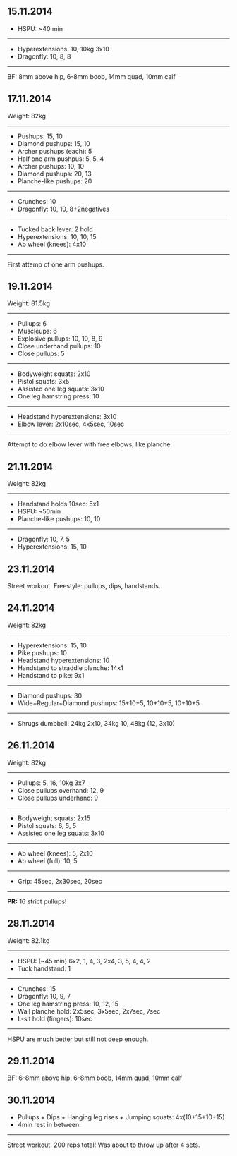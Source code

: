 ## 15.11.2014

* HSPU: ~40 min

---

* Hyperextensions: 10, 10kg 3x10
* Dragonfly: 10, 8, 8

---

BF: 8mm above hip, 6-8mm boob, 14mm quad, 10mm calf

## 17.11.2014

Weight: 82kg

---

* Pushups: 15, 10
* Diamond pushups: 15, 10
* Archer pushups (each): 5
* Half one arm pushpus: 5, 5, 4
* Archer pushups: 10, 10
* Diamond pushups: 20, 13
* Planche-like pushups: 20

---

* Crunches: 10
* Dragonfly: 10, 10, 8+2negatives

---

* Tucked back lever: 2 hold
* Hyperextensions: 10, 10, 15
* Ab wheel (knees): 4x10

---

First attemp of one arm pushups.

## 19.11.2014

Weight: 81.5kg

---

* Pullups: 6
* Muscleups: 6
* Explosive pullups: 10, 10, 8, 9
* Close underhand pullups: 10
* Close pullups: 5

---

* Bodyweight squats: 2x10
* Pistol squats: 3x5
* Assisted one leg squats: 3x10
* One leg hamstring press: 10

---

* Headstand hyperextensions: 3x10
* Elbow lever: 2x10sec, 4x5sec, 10sec

---

Attempt to do elbow lever with free elbows, like planche.

## 21.11.2014

Weight: 82kg

---

* Handstand holds 10sec: 5x1
* HSPU: ~50min
* Planche-like pushups: 10, 10

---

* Dragonfly: 10, 7, 5
* Hyperextensions: 15, 10

## 23.11.2014

Street workout. Freestyle: pullups, dips, handstands.

## 24.11.2014

Weight: 82kg

---

* Hyperextensions: 15, 10
* Pike pushups: 10
* Headstand hyperextensions: 10
* Handstand to straddle planche: 14x1
* Handstand to pike: 9x1

---

* Diamond pushups: 30
* Wide+Regular+Diamond pushups: 15+10+5, 10+10+5, 10+10+5

---

* Shrugs dumbbell: 24kg 2x10, 34kg 10, 48kg (12, 3x10)

## 26.11.2014

Weight: 82kg

---

* Pullups: 5, 16, 10kg 3x7
* Close pullups overhand: 12, 9
* Close pullups underhand: 9

---

* Bodyweight squats: 2x15
* Pistol squats: 6, 5, 5
* Assisted one leg squats: 3x10

---

* Ab wheel (knees): 5, 2x10
* Ab wheel (full): 10, 5

---

* Grip: 45sec, 2x30sec, 20sec

---

__PR:__ 16 strict pullups!

## 28.11.2014

Weight: 82.1kg

---

* HSPU: (~45 min) 6x2, 1, 4, 3, 2x4, 3, 5, 4, 4, 2
* Tuck handstand: 1

---

* Crunches: 15
* Dragonfly: 10, 9, 7
* One leg hamstring press: 10, 12, 15
* Wall planche hold: 2x5sec, 3x5sec, 2x7sec, 7sec
* L-sit hold (fingers): 10sec

---

HSPU are much better but still not deep enough.

## 29.11.2014

BF: 6-8mm above hip, 6-8mm boob, 14mm quad, 10mm calf

## 30.11.2014

* Pullups + Dips + Hanging leg rises + Jumping squats: 4x(10+15+10+15)
* 4min rest in between.

---

Street workout. 200 reps total! Was about to throw up after 4 sets.